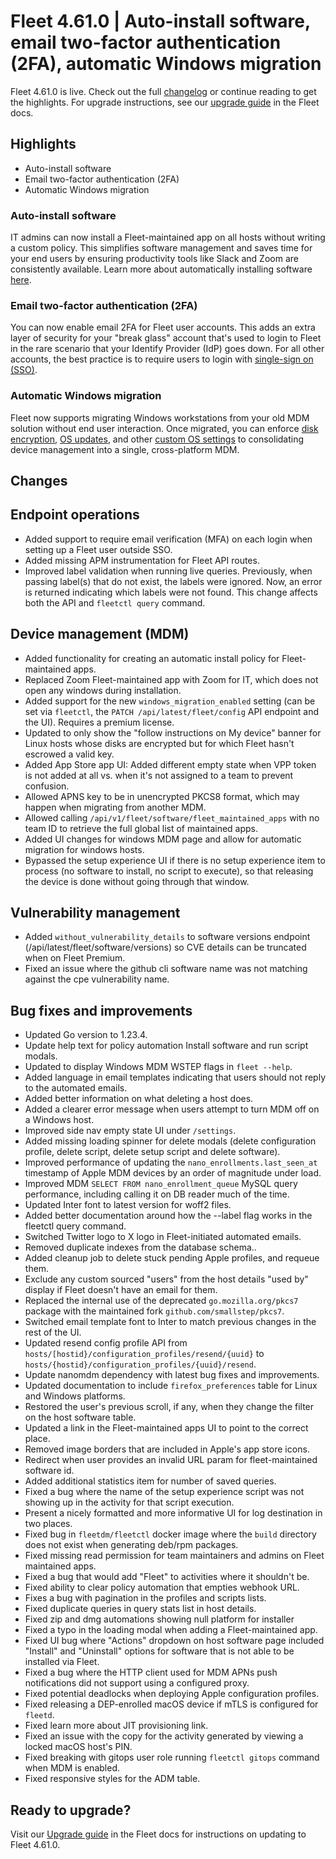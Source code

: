 # Fleet 4.61.0 | Auto-install software, email two-factor authentication (2FA), automatic Windows migration

Fleet 4.61.0 is live. Check out the full [changelog](https://github.com/fleetdm/fleet/releases/tag/fleet-v4.61.0) or continue reading to get the highlights.
For upgrade instructions, see our [upgrade guide](https://fleetdm.com/docs/deploying/upgrading-fleet) in the Fleet docs.

## Highlights
- Auto-install software
- Email two-factor authentication (2FA)
- Automatic Windows migration

### Auto-install software

IT admins can now install a Fleet-maintained app on all hosts without writing a custom policy. This simplifies software management and saves time for your end users by ensuring productivity tools like Slack and Zoom are consistently available. Learn more about automatically installing software [here](https://fleetdm.com/guides/automatic-software-install-in-fleet).

### Email two-factor authentication (2FA)

You can now enable email 2FA for Fleet user accounts. This adds an extra layer of security for your "break glass" account that's used to login to Fleet in the rare scenario that your Identify Provider (IdP) goes down. For all other accounts, the best practice is to require users to login with [single-sign on (SSO)](https://fleetdm.com/docs/deploy/single-sign-on-sso).

### Automatic Windows migration

Fleet now supports migrating Windows workstations from your old MDM solution without end user interaction. Once migrated, you can enforce [disk encryption](https://fleetdm.com/guides/enforce-disk-encryption), [OS updates](https://fleetdm.com/guides/enforce-os-updates), and other [custom OS settings](https://fleetdm.com/guides/custom-os-settings) to consolidating device management into a single, cross-platform MDM.

## Changes

## Endpoint operations
- Added support to require email verification (MFA) on each login when setting up a Fleet user outside SSO.
- Added missing APM instrumentation for Fleet API routes.
- Improved label validation when running live queries. Previously, when passing label(s) that do not exist, the labels were ignored. Now, an error is returned indicating which labels were not found. This change affects both the API and `fleetctl query` command.

## Device management (MDM)
- Added functionality for creating an automatic install policy for Fleet-maintained apps.
- Replaced Zoom Fleet-maintained app with Zoom for IT, which does not open any windows during installation.
- Added support for the new `windows_migration_enabled` setting (can be set via `fleetctl`, the `PATCH /api/latest/fleet/config` API endpoint and the UI). Requires a premium license.
- Updated to only show the "follow instructions on My device" banner for Linux hosts whose disks are encrypted but for which Fleet hasn't escrowed a valid key.
- Added App Store app UI: Added different empty state when VPP token is not added at all vs. when it's not assigned to a team to prevent confusion.
- Allowed APNS key to be in unencrypted PKCS8 format, which may happen when migrating from another MDM.
- Allowed calling `/api/v1/fleet/software/fleet_maintained_apps` with no team ID to retrieve the full global list of maintained apps.
- Added UI changes for windows MDM page and allow for automatic migration for windows hosts.
- Bypassed the setup experience UI if there is no setup experience item to process (no software to install, no script to execute), so that releasing the device is done without going through that window.

## Vulnerability management
- Added `without_vulnerability_details` to software versions endpoint (/api/latest/fleet/software/versions) so CVE details can be truncated when on Fleet Premium.
- Fixed an issue where the github cli software name was not matching against the cpe vulnerability name.

## Bug fixes and improvements
- Updated Go version to 1.23.4.
- Update help text for policy automation Install software and run script modals.
- Updated to display Windows MDM WSTEP flags in `fleet --help`.
- Added language in email templates indicating that users should not reply to the automated emails.
- Added better information on what deleting a host does.
- Added a clearer error message when users attempt to turn MDM off on a Windows host.
- Improved side nav empty state UI under `/settings`.
- Added missing loading spinner for delete modals (delete configuration profile, delete script, delete setup script and delete software).
- Improved performance of updating the `nano_enrollments.last_seen_at` timestamp of Apple MDM devices by an order of magnitude under load.
- Improved MDM `SELECT FROM nano_enrollment_queue` MySQL query performance, including calling it on DB reader much of the time.
- Updated Inter font to latest version for woff2 files.
- Added better documentation around how the --label flag works in the fleetctl query command.
- Switched Twitter logo to X logo in Fleet-initiated automated emails.
- Removed duplicate indexes from the database schema..
- Added cleanup job to delete stuck pending Apple profiles, and requeue them.
- Exclude any custom sourced "users" from the host details "used by" display if Fleet doesn't have an email for them.
- Replaced the internal use of the deprecated `go.mozilla.org/pkcs7` package with the maintained fork `github.com/smallstep/pkcs7`.
- Switched email template font to Inter to match previous changes in the rest of the UI.
- Updated resend config profile API from `hosts/[hostid}/configuration_profiles/resend/{uuid}` to `hosts/{hostid}/configuration_profiles/{uuid}/resend`.
- Update nanomdm dependency with latest bug fixes and improvements.
- Updated documentation to include `firefox_preferences` table for Linux and Windows platforms.
- Restored the user's previous scroll, if any, when they change the filter on the host software table.
- Updated a link in the Fleet-maintained apps UI to point to the correct place.
- Removed image borders that are included in Apple's app store icons.
- Redirect when user provides an invalid URL param for fleet-maintained software id.
- Added additional statistics item for number of saved queries.
- Fixed a bug where the name of the setup experience script was not showing up in the activity for that script execution.
- Present a nicely formatted and more informative UI for log destination in two places.
- Fixed bug in `fleetdm/fleetctl` docker image where the `build` directory does not exist when generating deb/rpm packages.
- Fixed missing read permission for team maintainers and admins on Fleet maintained apps.
- Fixed a bug that would add "Fleet" to activities where it shouldn't be.
- Fixed ability to clear policy automation that empties webhook URL.
- Fixes a bug with pagination in the profiles and scripts lists.
- Fixed duplicate queries in query stats list in host details.
- Fixed zip and dmg automations showing null platform for installer
- Fixed a typo in the loading modal when adding a Fleet-maintained app.
- Fixed UI bug where "Actions" dropdown on host software page included "Install" and "Uninstall" options for software that is not able to be installed via Fleet.
- Fixed a bug where the HTTP client used for MDM APNs push notifications did not support using a configured proxy.
- Fixed potential deadlocks when deploying Apple configuration profiles.
- Fixed releasing a DEP-enrolled macOS device if mTLS is configured for `fleetd`.
- Fixed learn more about JIT provisioning link.
- Fixed an issue with the copy for the activity generated by viewing a locked macOS host's PIN.
- Fixed breaking with gitops user role running `fleetctl gitops` command when MDM is enabled.
- Fixed responsive styles for the ADM table.

## Ready to upgrade?

Visit our [Upgrade guide](https://fleetdm.com/docs/deploying/upgrading-fleet) in the Fleet docs for instructions on updating to Fleet 4.61.0.

<meta name="category" value="releases">
<meta name="authorFullName" value="Noah Talerman">
<meta name="authorGitHubUsername" value="noahtalerman">
<meta name="publishedOn" value="2024-12-17">
<meta name="articleTitle" value="Fleet 4.61.0 | Auto-install software, email two-factor authentication (2FA), automatic Windows migration">
<meta name="articleImageUrl" value="../website/assets/images/articles/fleet-4.61.0-1600x900@2x.png">